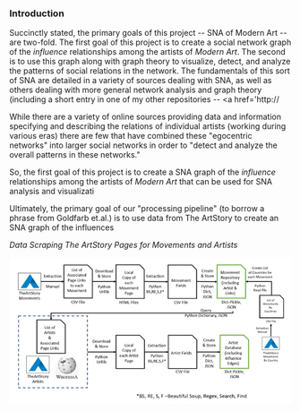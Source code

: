 <h3>Introduction</h3>

Succinctly stated, the primary goals of this project -- SNA of Modern Art -- are two-fold.  The first goal of this project is to create a social network graph of the *influence* relationships among the artists of *Modern Art*. The second is to use this graph along with graph theory to visualize, detect, and analyze the patterns of social relations in the network.  The fundamentals of this sort of SNA are detailed in a variety of sources dealing with SNA, as well as others dealing with more general network analysis and graph theory (including a short entry in one of my other repositories -- <a href='http://

While there are a variety of online sources providing data and information specifying and describing the relations of individual artists (working during various eras) there are few that have combined these "egocentric networks" into larger social networks in order to "detect and analyze the overall patterns in these networks."



So, the first goal of this project is to create a SNA graph of the *influence* relationships among the artists of *Modern Art* that can be used for SNA analysis and visualizati


Ultimately, the primary goal of our "processing pipeline" (to borrow a phrase from Goldfarb et.al.) is to use data from The ArtStory to create an SNA graph of the influences

*Data Scraping The ArtStory Pages for Movements and Artists*

![alt text](artstory-data-scraping-resized.png "Data Scraping Process")
